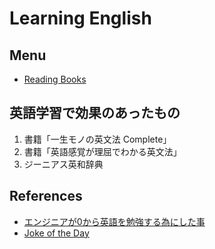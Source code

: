 # Learning English

## Menu
- [Reading Books](./books/)

## 英語学習で効果のあったもの
1. 書籍「一生モノの英文法 Complete」
2. 書籍「英語感覚が理屈でわかる英文法」
3. ジーニアス英和辞典

## References
- [エンジニアが0から英語を勉強する為にした事](http://hotchemi.hateblo.jp/entry/2015/12/31/091301)
- [Joke of the Day](http://www.ajokeaday.com/)
